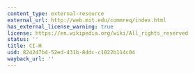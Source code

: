 ```yaml
---
content_type: external-resource
external_url: http://web.mit.edu/commreq/index.html
has_external_license_warning: true
license: https://en.wikipedia.org/wiki/All_rights_reserved
status: ''
title: CI-H
uid: 824247b4-52ed-431b-8ddc-c1022b114c04
wayback_url: ''
---
```

